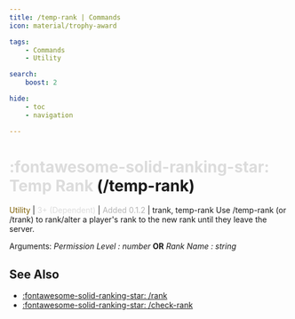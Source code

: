 ```yaml
---
title: /temp-rank | Commands
icon: material/trophy-award

tags:
    - Commands
    - Utility

search:
    boost: 2

hide:
    - toc
    - navigation

---
```

# <p style="color: rgb(220,220,220); display: inline;">:fontawesome-solid-ranking-star: Temp Rank</p> (/temp-rank)
<div style="display:inline;">
<p style="color: #7F5F02; display: inline;">Utility</p> | <p style="color: rgb(220,220,220); display: inline;">3+ (Dependent)</p> | <p style="color: rgb(180,180,180); display: inline;"> Added 0.1.2</p> | trank, temp-rank
</div>
Use /temp-rank (or /trank) to rank/alter a player's rank to the new rank until they leave the server.

Arguments: _Permission Level : number_ **OR** _Rank Name : string_

## See Also
* [:fontawesome-solid-ranking-star: /rank](/Commands/specifics/rank/)
* [:fontawesome-solid-ranking-star: /check-rank](/Commands/specifics/checkrank/)